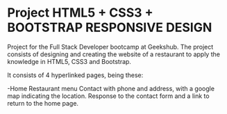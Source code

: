 # Project HTML5 + CSS3 + BOOTSTRAP RESPONSIVE DESIGN

Project for the Full Stack Developer bootcamp at Geekshub.
The project consists of designing and creating the website of a restaurant to apply the knowledge in HTML5, CSS3 and Bootstrap.

It consists of 4 hyperlinked pages, being these:

-Home
Restaurant menu
Contact with phone and address, with a google map indicating the location.
Response to the contact form and a link to return to the home page.